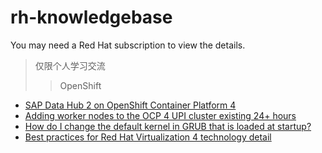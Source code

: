 # rh-knowledgebase
You may need a Red Hat subscription to view the details.

> 仅限个人学习交流
>> OpenShift
- [SAP Data Hub 2 on OpenShift Container Platform 4](https://access.redhat.com/articles/4324391)
- [Adding worker nodes to the OCP 4 UPI cluster existing 24+ hours](https://access.redhat.com/solutions/4799921)
- [How do I change the default kernel in GRUB that is loaded at startup?](https://access.redhat.com/solutions/3089)
- [Best practices for Red Hat Virtualization 4 technology detail](https://www.redhat.com/en/resources/best-practice-rhv-technology-detail)
